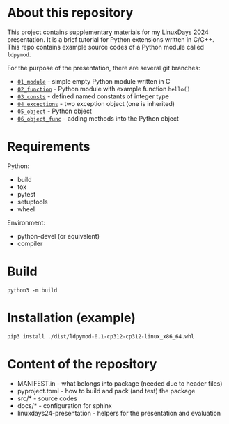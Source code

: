 # About this repository

This project contains supplementary materials for my LinuxDays 2024 presentation. It is a brief tutorial for Python extensions written in C/C++.
This repo contains example source codes of a Python module called `ldpymod`.

For the purpose of the presentation, there are several git branches:

* [`01_module`](https://github.com/cejkato2/linuxdays24/tree/01_module) - simple empty Python module written in C
* [`02_function`](https://github.com/cejkato2/linuxdays24/tree/02_function) - Python module with example function `hello()`
* [`03_consts`](https://github.com/cejkato2/linuxdays24/tree/03_consts) - defined named constants of integer type
* [`04_exceptions`](https://github.com/cejkato2/linuxdays24/tree/04_exceptions) - two exception object (one is inherited)
* [`05_object`](https://github.com/cejkato2/linuxdays24/tree/05_object) - Python object
* [`06_object_func`](https://github.com/cejkato2/linuxdays24/tree/06_object_func) - adding methods into the Python object


# Requirements

Python:

- build
- tox
- pytest
- setuptools
- wheel

Environment:

- python-devel (or equivalent)
- compiler

# Build

```
python3 -m build
```

# Installation (example)

```
pip3 install ./dist/ldpymod-0.1-cp312-cp312-linux_x86_64.whl

```

# Content of the repository

* MANIFEST.in - what belongs into package (needed due to header files)
* pyproject.toml - how to build and pack (and test) the package
* src/* - source codes
* docs/* - configuration for sphinx
* linuxdays24-presentation - helpers for the presentation and evaluation
